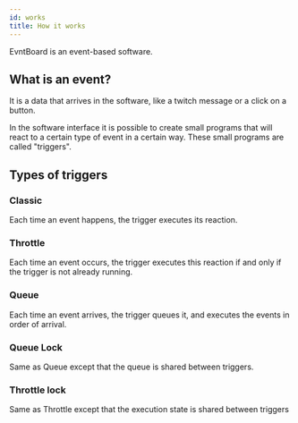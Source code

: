 ```yaml
---
id: works
title: How it works
---
```


EvntBoard is an event-based software.

## What is an event?

It is a data that arrives in the software, like a twitch message or a click on a button.

In the software interface it is possible to create small programs that will react to a certain type of event in a certain way.
These small programs are called "triggers".

## Types of triggers

### Classic

Each time an event happens, the trigger executes its reaction.

### Throttle

Each time an event occurs, the trigger executes this reaction if and only if the trigger is not already running.

### Queue

Each time an event arrives, the trigger queues it, and executes the events in order of arrival.

### Queue Lock

Same as Queue except that the queue is shared between triggers.

### Throttle lock

Same as Throttle except that the execution state is shared between triggers
